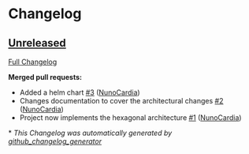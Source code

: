 # Changelog

## [Unreleased](https://github.com/NunoCardia/1nce/tree/HEAD)

[Full Changelog](https://github.com/NunoCardia/1nce/compare/3a46bab0410ed5b533657cc85beeb9d7e14b89de...HEAD)

**Merged pull requests:**

- Added a helm chart [\#3](https://github.com/NunoCardia/1nce/pull/3) ([NunoCardia](https://github.com/NunoCardia))
- Changes documentation to cover the architectural changes [\#2](https://github.com/NunoCardia/1nce/pull/2) ([NunoCardia](https://github.com/NunoCardia))
- Project now implements the hexagonal architecture [\#1](https://github.com/NunoCardia/1nce/pull/1) ([NunoCardia](https://github.com/NunoCardia))



\* *This Changelog was automatically generated by [github_changelog_generator](https://github.com/github-changelog-generator/github-changelog-generator)*
